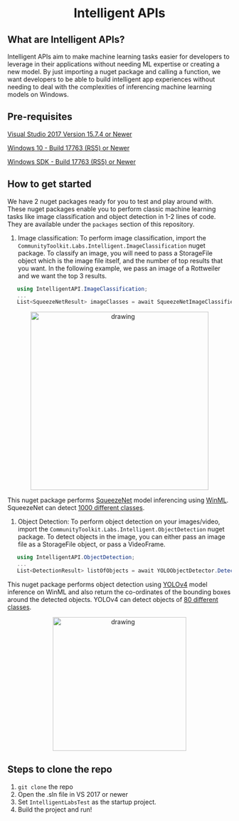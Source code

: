 <h1 align="center">
  Intelligent APIs
</h1>

## What are Intelligent APIs?

Intelligent APIs aim to make machine learning tasks easier for developers to leverage in their applications without needing ML expertise or creating a new model.
By just importing a nuget package and calling a function, we want developers to be able to build intelligent app experiences without needing to deal with the complexities of inferencing machine learning models on Windows.

## Pre-requisites

[Visual Studio 2017 Version 15.7.4 or Newer](https://developer.microsoft.com/en-us/windows/downloads/)

[Windows 10 - Build 17763 (RS5) or Newer](https://www.microsoft.com/en-us/software-download/windowsinsiderpreviewiso)

[Windows SDK - Build 17763 (RS5) or Newer](https://www.microsoft.com/en-us/software-download/windowsinsiderpreviewSDK)

## How to get started

We have 2 nuget packages ready for you to test and play around with. These nuget packages enable you to perform classic machine learning tasks like image classification and object detection in 1-2 lines of code. They are available under the `packages` section of this repository.

1. Image classification: To perform image classification, import the `CommunityToolkit.Labs.Intelligent.ImageClassification` nuget package. To classify an image, you will need to pass a StorageFile object which is the image file itself, and the number of top results that you want. In the following example, we pass an image of a Rottweiler and we want the top 3 results.

```C#
   using IntelligentAPI.ImageClassification;  
   ...
   List<SqueezeNetResult> imageClasses = await SqueezeNetImageClassifier.ClassifyImage(selectedStorageFile, 3);
```
<div  align="center">
<img src="https://user-images.githubusercontent.com/22471775/125314778-5a977780-e2eb-11eb-983f-0dde00b34e18.png" alt="drawing" width="400"/>
</div>


This nuget package performs [SqueezeNet](https://github.com/onnx/models/tree/master/vision/classification/squeezenet) model inferencing using [WinML](https://github.com/microsoft/Windows-Machine-Learning). SqueezeNet can detect [1000 different classes](https://github.com/onnx/models/blob/master/vision/classification/synset.txt).

1. Object Detection: To perform object detection on your images/video, import the `CommunityToolkit.Labs.Intelligent.ObjectDetection` nuget package. To detect objects in the image, you can either pass an image file as a StorageFile object, or pass a VideoFrame.

```C#
   using IntelligentAPI.ObjectDetection;
   ...
   List<DetectionResult> listOfObjects = await YOLOObjectDetector.DetectObjects(selectedStorageFile);    
```

This nuget package performs object detection using [YOLOv4](https://github.com/hunglc007/tensorflow-yolov4-tflite) model inference on WinML and also return the co-ordinates of the bounding boxes around the detected objects. YOLOv4 can detect objects of [80 different classes](https://github.com/hunglc007/tensorflow-yolov4-tflite/blob/9f16748aa3f45ff240608da4bd9b1216a29127f5/android/app/src/main/assets/coco.txt).
<div  align="center">
<img src="![image](https://user-images.githubusercontent.com/22471775/127563873-886ca161-607b-4306-8651-afb6cf84245e.png)" alt="drawing" width="300"/>
</div>


## Steps to clone the repo

1. `git clone` the repo 
2.  Open the .sln file in VS 2017 or newer
3.  Set `IntelligentLabsTest` as the startup project.
4.  Build the project and run!

